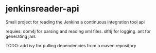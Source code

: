 jenkinsreader-api
=================

Small project for reading the Jenkins a continuous integration tool api

requies:
dom4j for parsing and reading xml files.
slf4j for logging.
ant for generating jars


TODO: add ivy for pulling dependencies from a maven repository

